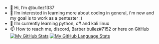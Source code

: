 - 👋 Hi, I’m @bullez1337
- 👀 I’m interested in learning more about coding in general, i'm new and my goal is to work as a pentester :)
- 🌱 I’m currently learning python, c# and kali linux
- 📫 How to reach me, discord, Barber bullez#7152 or here on GitHub
[![My GitHub Stats](https://github-readme-stats.vercel.app/api/?bullez1337=jasongaylord&count_private=true&theme=tokyonight&showicons=true)]()
[![My GitHub Language Stats](https://github-readme-stats.vercel.app/api/top-langs/?bullez1337=jasongaylord&langs_count=5&theme=tokyonight)]()
